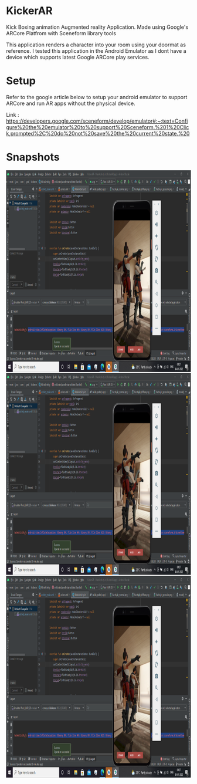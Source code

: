 # KickerAR
Kick Boxing animation Augmented reality Application. Made using Google's ARCore Platfrom with Sceneform library tools

This application renders a character into your room using your doormat as reference.
I tested this application in the Android Emulator as I dont have a device which supports latest Google ARCore play services.

# Setup
Refer to the google article below to setup your android emulator to support ARCore and run AR apps without the physical device.

Link : https://developers.google.com/sceneform/develop/emulator#:~:text=Configure%20the%20emulator%20to%20support%20Sceneform.%201%20Click,prompted%2C%20do%20not%20save%20the%20current%20state.%20

# Snapshots
<img src="/images/Screenshot (1226).png" height="550" >
<img src="/images/Screenshot (1227).png" height="550" >
<img src="/images/Screenshot (1228).png" height="550" >
